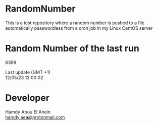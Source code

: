 # RandomNumber    
This is a test repository where a random number is pushed to a file automatically passwordless from a cron job in my Linux CentOS server    
# Random Number of the last run   
6399
      
Last update (GMT +1)    
12/05/23 12:00:02
# Developer    
Hamdy Abou El Anein   
hamdy.aea@protonmail.com
